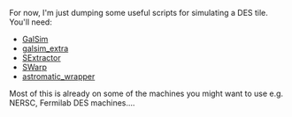For now, I'm just dumping some useful scripts for simulating a DES tile.
You'll need:
- [GalSim](https://github.com/GalSim-developers/GalSim)
- [galsim_extra](https://github.com/esheldon/galsim_extra)
- [SExtractor](https://www.astromatic.net/software/sextractor)
- [SWarp](https://www.astromatic.net/software/swarp)
- [astromatic_wrapper](https://github.com/fred3m/astromatic_wrapper)

Most of this is already on some of the machines you might want to use e.g. NERSC, Fermilab DES machines....
